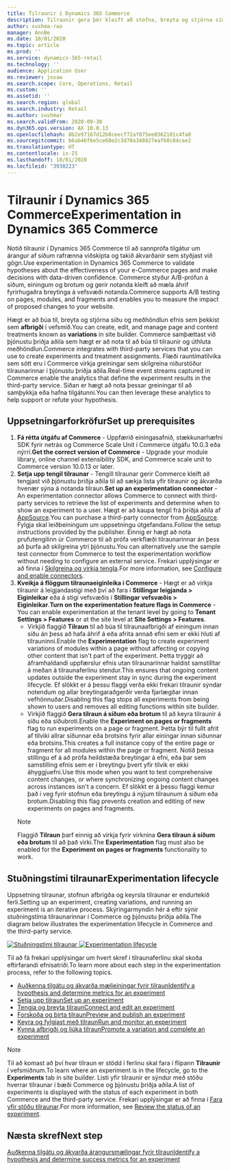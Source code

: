 ```yaml
---
title: Tilraunir í Dynamics 365 Commerce
description: Tilraunir gera þér kleift að stofna, breyta og stjórna síðuútliti og meðhöndla efni í vefsmiðnum. Stuðningur fyrir tilraunir er virkjaður fyrir síður rafrænna viðskipta og eininga innan síðu.
author: sushma-rao
manager: AnnBe
ms.date: 10/01/2020
ms.topic: article
ms.prod: ''
ms.service: dynamics-365-retail
ms.technology: ''
audience: Application User
ms.reviewer: josaw
ms.search.scope: Core, Operations, Retail
ms.custom: ''
ms.assetid: ''
ms.search.region: global
ms.search.industry: Retail
ms.author: sushmar
ms.search.validFrom: 2020-09-30
ms.dyn365.ops.version: AX 10.0.13
ms.openlocfilehash: 8b2e97167d12b8ceecf72af075ee0362101c4fa0
ms.sourcegitcommit: b6ab46f6e5ce60e2c3d70a348827eaf60c84cae2
ms.translationtype: HT
ms.contentlocale: is-IS
ms.lasthandoff: 10/01/2020
ms.locfileid: "3930223"
---
```

# <a name="experimentation-in-dynamics-365-commerce"></a><span data-ttu-id="71464-104">Tilraunir í Dynamics 365 Commerce</span><span class="sxs-lookup"><span data-stu-id="71464-104">Experimentation in Dynamics 365 Commerce</span></span>
<span data-ttu-id="71464-105">Notið tilraunir í Dynamics 365 Commerce til að sannprófa tilgátur um árangur af síðum rafrænna viðskipta og takið ákvarðanir sem styðjast við gögn.</span><span class="sxs-lookup"><span data-stu-id="71464-105">Use experimentation in Dynamics 365 Commerce to validate hypotheses about the effectiveness of your e-Commerce pages and make decisions with data-driven confidence.</span></span> <span data-ttu-id="71464-106">Commerce styður A/B-prófun á síðum, einingum og brotum og gerir notanda kleift að mæla áhrif fyrirhugaðra breytinga á vefsvæði notanda.</span><span class="sxs-lookup"><span data-stu-id="71464-106">Commerce supports A/B testing on pages, modules, and fragments and enables you to measure the impact of proposed changes to your website.</span></span>

<span data-ttu-id="71464-107">Hægt er að búa til, breyta og stjórna síðu og meðhöndlun efnis sem þekkist sem **afbrigði** í vefsmið.</span><span class="sxs-lookup"><span data-stu-id="71464-107">You can create, edit, and manage page and content treatments known as **variations** in site builder.</span></span> <span data-ttu-id="71464-108">Commerce samþættast við þjónustu þriðja aðila sem hægt er að nota til að búa til tilraunir og úthluta meðhöndlun.</span><span class="sxs-lookup"><span data-stu-id="71464-108">Commerce integrates with third-party services that you can use to create experiments and treatment assignments.</span></span> <span data-ttu-id="71464-109">Flæði rauntímatilvika sem sótt eru í Commerce virkja greiningar sem skilgreina niðurstöður tilraunarinnar í þjónustu þriðja aðila.</span><span class="sxs-lookup"><span data-stu-id="71464-109">Real-time event streams captured in Commerce enable the analytics that define the experiment results in the third-party service.</span></span> <span data-ttu-id="71464-110">Síðan er hægt að nota þessar greiningar til að samþykkja eða hafna tilgátunni.</span><span class="sxs-lookup"><span data-stu-id="71464-110">You can then leverage these analytics to help support or refute your hypothesis.</span></span>

## <a name="set-up-prerequisites"></a><span data-ttu-id="71464-111">Uppsetningarforkröfur</span><span class="sxs-lookup"><span data-stu-id="71464-111">Set up prerequisites</span></span>
1. <span data-ttu-id="71464-112">**Fá rétta útgáfu af Commerce** - Uppfærið einingasafnið, stækkunarhæfni SDK fyrir netrás og Commerce Scale Unit í Commerce útgáfu 10.0.3 eða nýrri.</span><span class="sxs-lookup"><span data-stu-id="71464-112">**Get the correct version of Commerce** - Upgrade your module library, online channel extensibility SDK, and Commerce scale unit to Commerce version 10.0.13 or later.</span></span>
1. <span data-ttu-id="71464-113">**Setja upp tengil tilraunar** - Tengill tilraunar gerir Commerce kleift að tengjast við þjónustu þriðja aðila til að sækja lista yfir tilraunir og ákvarða hvenær sýna á notanda tilraun.</span><span class="sxs-lookup"><span data-stu-id="71464-113">**Set up an experimentation connector** - An experimentation connector allows Commerce to connect with third-party services to retrieve the list of experiments and determine when to show an experiment to a user.</span></span> <span data-ttu-id="71464-114">Hægt er að kaupa tengil frá þriðja aðila af [AppSource](https://appsource.microsoft.com).</span><span class="sxs-lookup"><span data-stu-id="71464-114">You can purchase a third-party connector from [AppSource](https://appsource.microsoft.com).</span></span> <span data-ttu-id="71464-115">Fylgja skal leiðbeiningum um uppsetningu útgefandans.</span><span class="sxs-lookup"><span data-stu-id="71464-115">Follow the setup instructions provided by the publisher.</span></span> <span data-ttu-id="71464-116">Einnig er hægt að nota prufutengilinn úr Commerce til að prófa verkflæði tilraunarinnar án þess að þurfa að skilgreina ytri þjónustu.</span><span class="sxs-lookup"><span data-stu-id="71464-116">You can alternatively use the sample test connector from Commerce to test the experimentation workflow without needing to configure an external service.</span></span> <span data-ttu-id="71464-117">Frekari upplýsingar er að finna í [Skilgreina og virkja tengla](e-commerce-extensibility/connectors.md).</span><span class="sxs-lookup"><span data-stu-id="71464-117">For more information, see [Configure and enable connectors](e-commerce-extensibility/connectors.md).</span></span> 
1. <span data-ttu-id="71464-118">**Kveikja á flöggum tilraunaeiginleika í Commerce** - Hægt er að virkja tilraunir á leigjandastigi með því að fara í **Stillingar leigjanda > Eiginleikar** eða á stigi vefsvæðis í **Stillingar vefsvæðis > Eiginleikar**.</span><span class="sxs-lookup"><span data-stu-id="71464-118">**Turn on the experimentation feature flags in Commerce** - You can enable experimentation at the tenant level by going to **Tenant Settings > Features** or at the site level at **Site Settings > Features**.</span></span>
    - <span data-ttu-id="71464-119">Virkjið flaggið **Tilraun** til að búa til tilraunaafbrigði af einingum innan síðu án þess að hafa áhrif á eða afrita annað efni sem er ekki hluti af tilrauninni.</span><span class="sxs-lookup"><span data-stu-id="71464-119">Enable the **Experimentation** flag to create experiment variations of modules within a page without affecting or copying other content that isn't part of the experiment.</span></span> <span data-ttu-id="71464-120">Þetta tryggir að áframhaldandi uppfærslur efnis utan tilraunarinnar haldist samstilltar á meðan á tilraunaferlinu stendur.</span><span class="sxs-lookup"><span data-stu-id="71464-120">This ensures that ongoing content updates outside the experiment stay in sync during the experiment lifecycle.</span></span> <span data-ttu-id="71464-121">Ef slökkt er á þessu flaggi verða ekki frekari tilraunir sýndar notendum og allar breytingaraðgerðir verða fjarlægðar innan vefhönnuðar.</span><span class="sxs-lookup"><span data-stu-id="71464-121">Disabling this flag stops all experiments from being shown to users and removes all editing functions within site builder.</span></span>
    - <span data-ttu-id="71464-122">Virkjið flaggið **Gera tilraun á síðum eða brotum** til að keyra tilraunir á síðu eða síðubroti.</span><span class="sxs-lookup"><span data-stu-id="71464-122">Enable the **Experiment on pages or fragments** flag to run experiments on a page or fragment.</span></span> <span data-ttu-id="71464-123">Þetta býr til fullt afrit af tilviki allrar síðunnar eða brotsins fyrir allar einingar innan síðunnar eða brotsins.</span><span class="sxs-lookup"><span data-stu-id="71464-123">This creates a full instance copy of the entire page or fragment for all modules within the page or fragment.</span></span> <span data-ttu-id="71464-124">Notið þessa stillingu ef á að prófa heildstæða breytingar á efni, eða þar sem samstilling efnis sem er í breytingu þvert yfir tilvik er ekki áhyggjuefni.</span><span class="sxs-lookup"><span data-stu-id="71464-124">Use this mode when you want to test comprehensive content changes, or where synchronizing ongoing content changes across instances isn't a concern.</span></span> <span data-ttu-id="71464-125">Ef slökkt er á þessu flaggi kemur það í veg fyrir stofnun eða breytingu á nýjum tilraunum á síðum eða brotum.</span><span class="sxs-lookup"><span data-stu-id="71464-125">Disabling this flag prevents creation and editing of new experiments on pages and fragments.</span></span>
    > [!NOTE]
    > <span data-ttu-id="71464-126">Flaggið **Tilraun** þarf einnig að virkja fyrir virknina **Gera tilraun á síðum eða brotum** til að það virki.</span><span class="sxs-lookup"><span data-stu-id="71464-126">The **Experimentation** flag must also be enabled for the **Experiment on pages or fragments** functionality to work.</span></span>
    
## <a name="experimentation-lifecycle"></a><span data-ttu-id="71464-127">Stuðningstími tilraunar</span><span class="sxs-lookup"><span data-stu-id="71464-127">Experimentation lifecycle</span></span>
<span data-ttu-id="71464-128">Uppsetning tilraunar, stofnun afbrigða og keyrsla tilraunar er endurtekið ferli.</span><span class="sxs-lookup"><span data-stu-id="71464-128">Setting up an experiment, creating variations, and running an experiment is an iterative process.</span></span> <span data-ttu-id="71464-129">Skýringarmyndin hér á eftir sýnir stuðningstíma tilraunarinnar í Commerce og þjónustu þriðja aðila.</span><span class="sxs-lookup"><span data-stu-id="71464-129">The diagram below illustrates the experimentation lifecycle in Commerce and the third-party service.</span></span> 

<span data-ttu-id="71464-130">[ ![Stuðningstími tilraunar](./media/experimentation_lifecycle.svg) ](./media/experimentation_lifecycle.svg#lightbox)</span><span class="sxs-lookup"><span data-stu-id="71464-130">[ ![Experimentation lifecycle](./media/experimentation_lifecycle.svg) ](./media/experimentation_lifecycle.svg#lightbox)</span></span>

<span data-ttu-id="71464-131">Til að fá frekari upplýsingar um hvert skref í tilraunaferlinu skal skoða eftirfarandi efnisatriði.</span><span class="sxs-lookup"><span data-stu-id="71464-131">To learn more about each step in the experimentation process, refer to the following topics.</span></span>
- [<span data-ttu-id="71464-132">Auðkenna tilgátu og ákvarða mælieiningar fyrir tilraun</span><span class="sxs-lookup"><span data-stu-id="71464-132">Identify a hypothesis and determine metrics for an experiment</span></span>](experimentation-identify.md)
- [<span data-ttu-id="71464-133">Setja upp tilraun</span><span class="sxs-lookup"><span data-stu-id="71464-133">Set up an experiment</span></span>](experimentation-setup.md)
- [<span data-ttu-id="71464-134">Tengja og breyta tilraun</span><span class="sxs-lookup"><span data-stu-id="71464-134">Connect and edit an experiment</span></span>](experimentation-connect-edit.md)
- [<span data-ttu-id="71464-135">Forskoða og birta tilraun</span><span class="sxs-lookup"><span data-stu-id="71464-135">Preview and publish an experiment</span></span>](experimentation-preview-publish.md)
- [<span data-ttu-id="71464-136">Keyra og fylgjast með tilraun</span><span class="sxs-lookup"><span data-stu-id="71464-136">Run and monitor an experiment</span></span>](experimentation-run-monitor.md)
- [<span data-ttu-id="71464-137">Kynna afbrigði og ljúka tilraun</span><span class="sxs-lookup"><span data-stu-id="71464-137">Promote a variation and complete an experiment</span></span>](experimentation-review-complete.md)

> [!NOTE]
> <span data-ttu-id="71464-138">Til að komast að því hvar tilraun er stödd í ferlinu skal fara í flipann **Tilraunir** í vefsmiðnum.</span><span class="sxs-lookup"><span data-stu-id="71464-138">To learn where an experiment is in the lifecycle, go to the **Experiments** tab in site builder.</span></span> <span data-ttu-id="71464-139">Listi yfir tilraunir er sýndur með stöðu hverrar tilraunar í bæði Commerce og þjónustu þriðja aðila.</span><span class="sxs-lookup"><span data-stu-id="71464-139">A list of experiments is displayed with the status of each experiment in both Commerce and the third-party service.</span></span> <span data-ttu-id="71464-140">Frekari upplýsingar er að finna í [Fara yfir stöðu tilraunar](experimentation-status.md).</span><span class="sxs-lookup"><span data-stu-id="71464-140">For more information, see [Review the status of an experiment](experimentation-status.md).</span></span>

## <a name="next-step"></a><span data-ttu-id="71464-141">Næsta skref</span><span class="sxs-lookup"><span data-stu-id="71464-141">Next step</span></span>
[<span data-ttu-id="71464-142">Auðkenna tilgátu og ákvarða árangursmælingar fyrir tilraun</span><span class="sxs-lookup"><span data-stu-id="71464-142">Identify a hypothesis and determine success metrics for an experiment</span></span>](experimentation-identify.md) 
